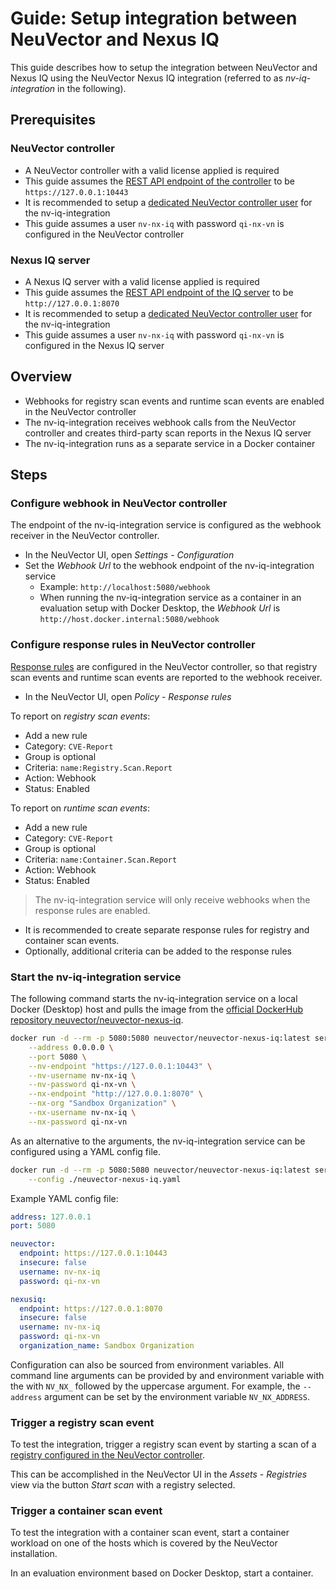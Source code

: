 # Guide: Setup integration between NeuVector and Nexus IQ

This guide describes how to setup the integration between NeuVector and Nexus IQ using the NeuVector Nexus IQ integration (referred to as *nv-iq-integration* in the following).

## Prerequisites

### NeuVector controller

- A NeuVector controller with a valid license applied is required
- This guide assumes the [REST API endpoint of the controller](https://docs.neuvector.com/basics/installation/console#connect-to-rest-api-server) to be `https://127.0.0.1:10443`
- It is recommended to setup a [dedicated NeuVector controller user](https://docs.neuvector.com/basics/users) for the nv-iq-integration
- This guide assumes a user `nv-nx-iq` with password `qi-nx-vn` is configured in the NeuVector controller 

### Nexus IQ server

- A Nexus IQ server with a valid license applied is required
- This guide assumes the [REST API endpoint of the IQ server](https://help.sonatype.com/iqserver/automating/rest-apis) to be `http://127.0.0.1:8070`
- It is recommended to setup a [dedicated NeuVector controller user](https://docs.neuvector.com/basics/users) for the nv-iq-integration
- This guide assumes a user `nv-nx-iq` with password `qi-nx-vn` is configured in the Nexus IQ server

## Overview

- Webhooks for registry scan events and runtime scan events are enabled in the NeuVector controller
- The nv-iq-integration receives webhook calls from the NeuVector controller and creates third-party scan reports in the Nexus IQ server
- The nv-iq-integration runs as a separate service in a Docker container

## Steps

### Configure webhook in NeuVector controller

The endpoint of the nv-iq-integration service is configured as the webhook receiver in the NeuVector controller.

- In the NeuVector UI, open *Settings* - *Configuration*
- Set the *Webhook Url* to the webhook endpoint of the nv-iq-integration service
    - Example: `http://localhost:5080/webhook`
    - When running the nv-iq-integration service as a container in an evaluation setup with Docker Desktop, the *Webhook Url* is `http://host.docker.internal:5080/webhook`

### Configure response rules in NeuVector controller

[Response rules](https://docs.neuvector.com/policy/responserules) are configured in the NeuVector controller, so that registry scan events and runtime scan events are reported to the webhook receiver.

- In the NeuVector UI, open *Policy* - *Response rules*

To report on *registry scan events*:

- Add a new rule
- Category: `CVE-Report`
- Group is optional
- Criteria: `name:Registry.Scan.Report`
- Action: Webhook
- Status: Enabled

To report on *runtime scan events*:

- Add a new rule
- Category: `CVE-Report`
- Group is optional
- Criteria: `name:Container.Scan.Report`
- Action: Webhook
- Status: Enabled

> The nv-iq-integration service will only receive webhooks when the response rules are enabled.

- It is recommended to create separate response rules for registry and container scan events.
- Optionally, additional criteria can be added to the response rules

### Start the nv-iq-integration service

The following command starts the nv-iq-integration service on a local Docker (Desktop) host and pulls the image from the [official DockerHub repository neuvector/neuvector-nexus-iq](https://hub.docker.com/r/neuvector/neuvector-nexus-iq).

```bash
docker run -d --rm -p 5080:5080 neuvector/neuvector-nexus-iq:latest serve \
    --address 0.0.0.0 \
    --port 5080 \
    --nv-endpoint "https://127.0.0.1:10443" \
    --nv-username nv-nx-iq \
    --nv-password qi-nx-vn \
    --nx-endpoint "http://127.0.0.1:8070" \
    --nx-org "Sandbox Organization" \
    --nx-username nv-nx-iq \
    --nx-password qi-nx-vn
```

As an alternative to the arguments, the nv-iq-integration service can be configured using a YAML config file.

```bash
docker run -d --rm -p 5080:5080 neuvector/neuvector-nexus-iq:latest serve \
    --config ./neuvector-nexus-iq.yaml
```

Example YAML config file:

```yaml
address: 127.0.0.1
port: 5080

neuvector:
  endpoint: https://127.0.0.1:10443
  insecure: false
  username: nv-nx-iq
  password: qi-nx-vn

nexusiq:
  endpoint: https://127.0.0.1:8070
  insecure: false
  username: nv-nx-iq
  password: qi-nx-vn
  organization_name: Sandbox Organization
```

Configuration can also be sourced from environment variables. All command line arguments can be provided by and environment variable with the with `NV_NX_` followed by the uppercase argument. For example, the `--address` argument can be set by the environment variable `NV_NX_ADDRESS`.

### Trigger a registry scan event

To test the integration, trigger a registry scan event by starting a scan of a [registry configured in the NeuVector controller](https://docs.neuvector.com/scanning/registry).

This can be accomplished in the NeuVector UI in the *Assets* - *Registries* view via the button *Start scan* with a registry selected.

### Trigger a container scan event

To test the integration with a container scan event, start a container workload on one of the hosts which is covered by the NeuVector installation.

In an evaluation environment based on Docker Desktop, start a container.
